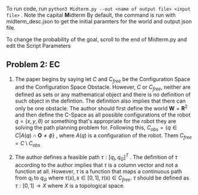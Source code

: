 To run code, run `python3 Midterm.py --out <name of output file> <input file>` . Note the capital **M**idterm
By default, the command is run with midterm_desc.json to get the initial paramters for the world and output json file.

To change the probability of the goal, scroll to the end of Midterm.py and edit the Script Parameters
  
  
## Problem 2: EC  
1. The paper begins by saying let $C$ and $C_{free}$ be the Configuration Space and the Configuration Space Obstacle.  However, $C$ or $C_{free}$, neither are defined as sets or any mathematical object and there is no definition of such object in the defintion. The definition also implies that there can only be one obstacle.
   The author should first define the world $\mathbf{W} = \mathbf{R}^2$ and then define the C-Space as all possible configurations of the robot $q = (x, y, \theta)$ or something that's appropriate for the robot they are solving the path planning problem for. Following this, $C_{obs} = \{q \in C | A(q) \cap \mathbf{O} \neq \phi \}$ , where $A(q)$ is a configuration of the robot. Them $C_{free} = C \setminus C_{obs}$  

2. The author defines a feasible path $\tau : [q_I, q_G]^T$ . The definition of $\tau$ according to the author implies that $\tau$ is a column vector and not a function at all. However, $\tau$ is a function that maps a continuous path from $q_I$ to $q_G$ where $\tau(s), s \in [0,1], \tau(s) \in C_{free}$. $\tau$ should be defined as $\tau : [0,1] \rightarrow X$ where $X$ is a topological space.